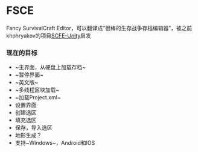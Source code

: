 # FSCE
Fancy SurvivalCraft Editor，可以翻译成“很棒的生存战争存档编辑器”，被之前khohryakov的项目[SCFE-Unity](https://github.com/khohryakov/SCFE-Unity)启发
### 现在的目标
* ~主界面，从硬盘上加载存档~
* ~暂停界面~
* ~英文版~
* ~多线程区块加载~
* ~加载Project.xml~
* 设置界面
* 创建选区
* 填充选区
* 保存，导入选区
* 地形生成？
* 支持~Windows~，Android和IOS
